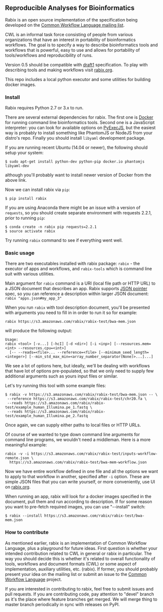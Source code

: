 ## Reproducible Analyses for Bioinformatics

Rabix is an open source implementation of the specification being developed on the
[Common Workflow Language mailing list](https://groups.google.com/forum/#!forum/common-workflow-language).

CWL is an informal task force consisting of people from various organizations
that have an interest in portability of bioinformatics workflows.
The goal is to specify a way to describe bioinformatics tools and workflows that is powerful,
easy to use and allows for portability of tools/workflows and reproducibility of runs.

Version 0.5 should be compatible with
[draft1](https://github.com/common-workflow-language/common-workflow-language/blob/draft-1/specification/tool-description.md)
specification.
To play with describing tools and making workflows visit [rabix.org](http://rabix.org).

This repo includes a local python executor and some utilities for building docker images.


### Install

Rabix requires Python 2.7 or 3.x to run.

There are several external dependencies for rabix.
The first one is [Docker](https://docs.docker.com/installation/#installation)
for running command line bioinformatics tools.
Second one is a JavaScript interpreter:
you can look for available options on
[PyExecJS](https://github.com/doloopwhile/PyExecJS),
but the easiest way is probably to install something like PhantomJS or NodeJS
from your distro's repo.
Finally you should install `libyaml` development package.

If you are running recent Ubuntu (14.04 or newer),
the following should setup your system:

```
$ sudo apt-get install python-dev python-pip docker.io phantomjs libyaml-dev
```

although you'll probably want to install newer version of Docker from the above link.

Now we can install rabix via `pip`:

```
$ pip install rabix
```

If you are using Anaconda there might be an issue with a version of `requests`,
so you should create separate environment with requests 2.2.1,
prior to running `pip`:

```
$ conda create -n rabix pip requests=2.2.1
$ source activate rabix
```

Try running `rabix` command to see if everything went well.


### Basic usage

There are two executables installed with rabix package: `rabix` - the executor of apps and workflows, and `rabix-tools` which is command line suit with various utilities.

Main argument for `rabix` command is a URI (local file path or HTTP URL) to a JSON document that describes an app.
Rabix supports
[JSON pointer](http://tools.ietf.org/html/rfc6901)
spec, so you can reference a description within larger JSON document: `rabix "apps.json#my_app_3"`


When you run `rabix` with tool description document, you'll be presented with arguments you need to fill in in order to run it so for example:

```
rabix https://s3.amazonaws.com/rabix/rabix-test/bwa-mem.json
```

will produce the following output:

    Usage:
    rabix <tool> [-v...] [-hcI] [-d <dir>] [-i <inp>] [--resources.mem=<int> --resources.cpu=<int>]
      [-- --reads=<file>... --reference=<file> [--minimum_seed_length=<integer>] [--min_std_max_min=<array_number_separator(None)>...]...]


We see a lot of options here, but ideally, we'll be dealing with workflows that have lot of options pre-populated, so that we only need to supply few additional arguments such as yours input files or similar.

Let's try running this tool with some example files:

```
$ rabix -v https://s3.amazonaws.com/rabix/rabix-test/bwa-mem.json -- \
 --reference https://s3.amazonaws.com/rabix/rabix-test/chr20.fa \
 --reads https://s3.amazonaws.com/rabix/rabix-test/example_human_Illumina.pe_1.fastq \
 --reads https://s3.amazonaws.com/rabix/rabix-test/example_human_Illumina.pe_2.fastq
```

Once again, we can supply either paths to local files or HTTP URLs.

Of course of we wanted to type down command line arguments for command line programs, we wouldn't need a middleman. Here is a more meaningful example:

```
rabix -v -i https://s3.amazonaws.com/rabix/rabix-test/inputs-workflow-remote.json \
  https://s3.amazonaws.com/rabix/rabix-test/bwa-mem-workflow.json
```

Now we have entire workflow defined in one file and all the options we want to apply to that workflow in another, specified after `-i` option.
These are simple JSON files that you can write yourself, or more conveniently, use UI on [rabix.org](http://rabix.org).

When running an app, rabix will look for a docker images specified in the document, pull them and run according to description.
If for some reason you want to pre-fetch required images, you can use "--install" switch:


```
$ rabix --install https://s3.amazonaws.com/rabix/rabix-test/bwa-mem.json
```


### How to contribute

As mentioned earlier, rabix is an implementation of Common Workflow Language, plus a playground for future ideas.
First question is whether your intended contribution related to CWL in general or rabix in particular.
The way you should decide this is whether it's related to overall functionality of tools, workflows and document formats (CWL)
or some aspect of implementation, auxiliary utilities, etc. (rabix).
If former, you should probably present your idea on the mailing list or submit an issue to the
[Common Workflow Language](https://github.com/common-workflow-language/common-workflow-language)
project.

If you are interested in contributing to rabix, feel free to submit issues and pull requests.
If you are contributing code, pay attention to "devel" branch as it's the place where feature branches get merged.
We will merge thing to master branch periodically in sync with releases on PyPI.
